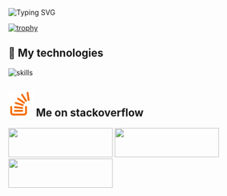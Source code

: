 
![Typing SVG](https://readme-typing-svg.demolab.com/?lines=🧑🏻‍💻+Hi+there!+Thank+you+for+visiting;Hope+we+can+work+together+☕;)


[![trophy](https://github-profile-trophy.vercel.app/?username=versus666jzx&theme=onestar)](https://github.com/ryo-ma/github-profile-trophy)

## 🔧 My technologies

![skills](https://skillicons.dev/icons?i=py,pytorch,stackoverflow,docker,kubernetes,md,git,bash,gitlab,grafana,linux,postgres,sqlite,prometheus&theme=dark)



## ![](images/stack_logo.png) Me on stackoverflow

<a href="https://ru.stackoverflow.com/users/471327/andrew"><img src="https://ru.stackoverflow.com/users/flair/471327.png?theme=dark" width="208" height="58"></a> <a href="https://stackoverflow.com/users/12814459/andrew"><img src="https://stackoverflow.com/users/flair/12814459.png?theme=dark" width="208" height="58"></a> <a href="https://datascience.stackexchange.com/users/127950/andrew"><img src="https://datascience.stackexchange.com/users/flair/127950.png?theme=dark" width="208" height="58" ></a> 


<!--
**versus666jzx/versus666jzx** is a ✨ _special_ ✨ repository because its `README.md` (this file) appears on your GitHub profile.

Here are some ideas to get you started:


- 🔭 I’m currently working on ...
- 🌱 I’m currently learning ...
- 👯 I’m looking to collaborate on ...
- 🤔 I’m looking for help with ...
- 💬 Ask me about ...
- 📫 How to reach me: ...
- 😄 Pronouns: ...
- ⚡ Fun fact: ...
-->

